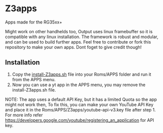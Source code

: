 # Z3apps
Apps made for the RG35xx+

Might work on other handhelds too, Output uses linux framebuffer so it is compatible with any linux installation.
The framework is robust and modular, and can be used to build further apps. Feel free to contribute or fork this repository to make your own apps. Dont foget to give credit though!

## Installation

1. Copy the [install-Z3apps.sh](https://github.com/Z3R0C1PH3R/Z3apps/blob/main/install-Z3apps.sh) file into your Roms/APPS folder and run it from the APPS menu.
2. Now you can use a yt app in the APPS menu, you may remove the install-Z3apps.sh file.

NOTE: The app uses a default API Key, but it has a limited Quota so the app might not work then, To fix this, you can make your own YouTube API Key and place it in the Roms/APPS/Z3apps/youtube-api-v3.key file after step 1. For more info refer https://developers.google.com/youtube/registering_an_application for API key.

